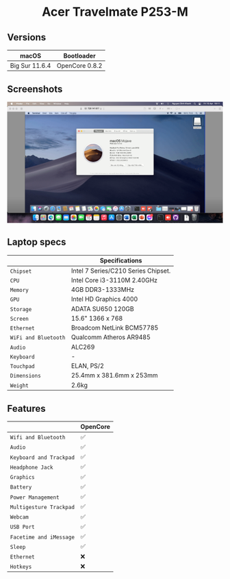 # <div align="center">Acer Travelmate P253-M</div> 
## Versions
|macOS|Bootloader|
|--------|------|
|Big Sur 11.6.4| OpenCore 0.8.2|
## Screenshots
![Screenshot](Screenshots/1.jpg)

## Laptop specs
|                     | Specifications| 
| ---------------------------- | ---------------------- |
| ``Chipset``| Intel 7 Series/C210 Series Chipset.|
| ``CPU``| Intel Core i3-3110M 2.40GHz|
| ``Memory``| 4GB DDR3-1333MHz|
| ``GPU``| Intel HD Graphics 4000|
| ``Storage``| ADATA SU650 120GB|
| ``Screen``| 15.6" 1366 x 768|
| ``Ethernet``| Broadcom NetLink BCM57785 |
| ``WiFi and Bluetooth``| Qualcomm Atheros AR9485|
| ``Audio``| ALC269 |
| ``Keyboard``| - |
| ``Touchpad``| ELAN, PS/2|
| ``Dimensions``| 25.4mm x 381.6mm x 253mm|
|``Weight``|2.6kg| 

## Features

|                               | OpenCore             |
| ----------------------------- | -------------------- |
| ``Wifi and Bluetooth``|✅|
| ``Audio``|✅|
| ``Keyboard and Trackpad``|✅|
| ``Headphone Jack``|✅|
| ``Graphics``|✅|
| ``Battery``|✅|
| ``Power Management``|✅|
| ``Multigesture Trackpad``|✅|                                                                         
| ``Webcam``|✅|
| ``USB Port``|✅|
| ``Facetime and iMessage``|✅|
| ``Sleep``|✅|
| ``Ethernet``|❌|
| ``Hotkeys``|❌|
